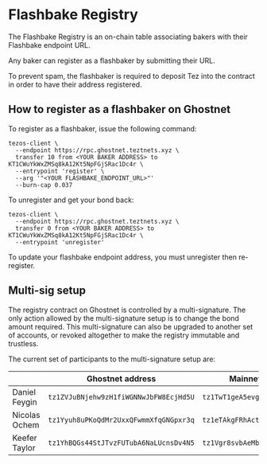 # Flashbake Registry

The Flashbake Registry is an on-chain table associating bakers with their Flashbake endpoint URL.

Any baker can register as a flashbaker by submitting their URL.

To prevent spam, the flashbaker is required to deposit Tez into the contract in order to have their address registered.

## How to register as a flashbaker on Ghostnet

To register as a flashbaker, issue the following command:

```
tezos-client \
  --endpoint https://rpc.ghostnet.teztnets.xyz \
  transfer 10 from <YOUR BAKER ADDRESS> to KT1CWuYkWxZMSq8kA12Kt5NpFGjSRac1Dc4r \
  --entrypoint 'register' \
  --arg '"<YOUR FLASHBAKE_ENDPOINT_URL>"'
  --burn-cap 0.037
```

To unregister and get your bond back:

```
tezos-client \
  --endpoint https://rpc.ghostnet.teztnets.xyz \
  transfer 0 from <YOUR BAKER ADDRESS> to KT1CWuYkWxZMSq8kA12Kt5NpFGjSRac1Dc4r \
  --entrypoint 'unregister'
```

To update your flashbake endpoint address, you must unregister then re-register.

## Multi-sig setup

The registry contract on Ghostnet is controlled by a multi-signature. The only action allowed by the multi-signature setup is to change the bond amount required. This multi-signature can also be upgraded to another set of accounts, or revoked altogether to make the registry immutable and trustless.

The current set of participants to the multi-signature setup are:

|   | Ghostnet address  | Mainnet address (soon)   |
| - | - | - |
| Daniel Feygin | `tz1ZVJuBNjehw9zH1fiWGNNwJbFW8EcjHd5U` | `tz1TwT1geA5evgxcDDkQupzBNR2Xd23ggkRv` |
| Nicolas Ochem | `tz1Yyuh8uPKoQdMr2UxxQFwmmXfqGNGpxr3q` | `tz1eTAkgFRhAct6LEMkFbfhmZKWuw7AYV2y3` |
| Keefer Taylor | `tz1YhBQGs44StJTvzFUTubA6NaLUcnsDv4N5` | `tz1Vgr8svbAeMbmnC5tJxnB6WsB4h2iT6Mit` |
